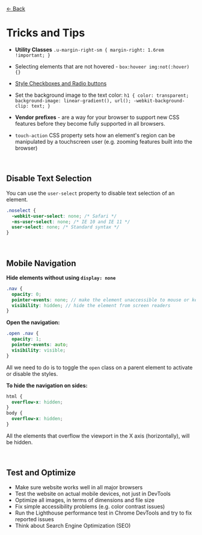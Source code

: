 [&larr; Back](./README.md)

# Tricks and Tips

- **Utility Classes** `.u-margin-right-sm { margin-right: 1.6rem !important; }`

- Selecting elements that are not hovered - `box:hoveer img:not(:hover) {}`

- [Style Checkboxes and Radio buttons](https://web.dev/learn/forms/styling-form-controls/#checkboxes-and-radio-buttons)

- Set the background image to the text color: `h1 { color: transparent; background-image: linear-gradient(), url(); -webkit-background-clip: text; }`

- **Vendor prefixes** - are a way for your browser to support new CSS features before they become fully supported in all browsers.

- `touch-action` CSS property sets how an element's region can be manipulated by a touchscreen user (e.g. zooming features built into the browser)

<br>

## Disable Text Selection

You can use the `user-select` property to disable text selection of an element.

```css
.noselect {
  -webkit-user-select: none; /* Safari */
  -ms-user-select: none; /* IE 10 and IE 11 */
  user-select: none; /* Standard syntax */
}
```

<br>

## Mobile Navigation

**Hide elements without using `display: none`**

```scss
.nav {
  opacity: 0;
  pointer-events: none; // make the element unaccessible to mouse or keyboard
  visibility: hidden; // hide the element from screen readers
}
```

**Open the navigation:**

```css
.open .nav {
  opacity: 1;
  pointer-events: auto;
  visibility: visible;
}
```

All we need to do is to toggle the `open` class on a parent element to activate or disable the styles.

**To hide the navigation on sides:**

```css
html {
  overflow-x: hidden;
}
body {
  overflow-x: hidden;
}
```

All the elements that overflow the viewport in the X axis (horizontally), will be hidden.

<br>

## Test and Optimize

- Make sure website works well in all major browsers
- Test the website on actual mobile devices, not just in DevTools
- Optimize all images, in terms of dimensions and file size
- Fix simple accessibility problems (e.g. color contrast issues)
- Run the Lighthouse performance test in Chrome DevTools and try to fix reported issues
- Think about Search Engine Optimization (SEO)

<br>
